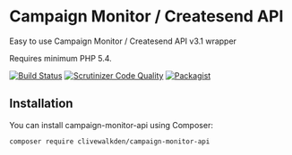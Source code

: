 # Campaign Monitor / Createsend API

Easy to use Campaign Monitor / Createsend API v3.1 wrapper

Requires minimum PHP 5.4.

[![Build Status](https://travis-ci.org/clivewalkden/campaign-monitor-api.svg?branch=master)](https://travis-ci.org/clivewalkden/campaign-monitor-api)
[![Scrutinizer Code Quality](https://scrutinizer-ci.com/g/clivewalkden/campaign-monitor-api/badges/quality-score.png?b=master)](https://scrutinizer-ci.com/g/clivewalkden/campaign-monitor-api/?branch=master)
[![Packagist](https://img.shields.io/packagist/dt/clivewalkden/campaign-monitor-api-api.svg?maxAge=2592000)](https://packagist.org/packages/clivewalkden/campaign-monitor-api)

## Installation

You can install campaign-monitor-api using Composer:

```
composer require clivewalkden/campaign-monitor-api
```